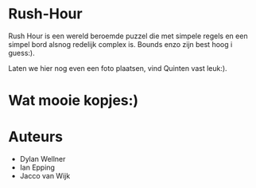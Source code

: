 # Rush-Hour

Rush Hour is een wereld beroemde puzzel die met simpele regels en een simpel bord alsnog redelijk complex is. Bounds enzo zijn best hoog i guess:).

Laten we hier nog even een foto plaatsen, vind Quinten vast leuk:).

# Wat mooie kopjes:)

# Auteurs
* Dylan Wellner
* Ian Epping
* Jacco van Wijk

